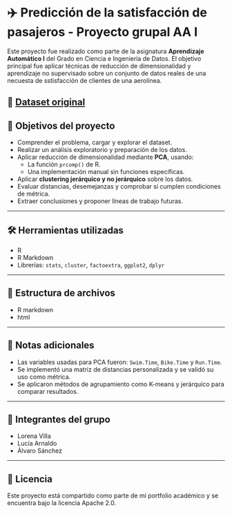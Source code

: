 # ✈️ Predicción de la satisfacción de pasajeros - Proyecto grupal AA I

Este proyecto fue realizado como parte de la asignatura **Aprendizaje Automático I** del Grado en Ciencia e Ingeniería de Datos. El objetivo principal fue aplicar técnicas de reducción de dimensionalidad y aprendizaje no supervisado sobre un conjunto de datos reales de una necuesta de sstisfacción de clientes de una aerolínea.


📂 [Dataset original](https://www.kaggle.com/datasets/teejmahal20/airline-passenger-satisfaction)
---

## 🎯 Objetivos del proyecto

- Comprender el problema, cargar y explorar el dataset.
- Realizar un análisis exploratorio y preparación de los datos.
- Aplicar reducción de dimensionalidad mediante **PCA**, usando:
  - La función `prcomp()` de R.
  - Una implementación manual sin funciones específicas.
- Aplicar **clustering jerárquico y no jerárquico** sobre los datos.
- Evaluar distancias, desemejanzas y comprobar si cumplen condiciones de métrica.
- Extraer conclusiones y proponer líneas de trabajo futuras.

---

## 🛠 Herramientas utilizadas

- R
- R Markdown
- Librerías: `stats`, `cluster`, `factoextra`, `ggplot2`, `dplyr`

---

## 📂 Estructura de archivos
- R markdown
- html

---

## 📌 Notas adicionales

- Las variables usadas para PCA fueron: `Swim.Time`, `Bike.Time` y `Run.Time`.
- Se implementó una matriz de distancias personalizada y se validó su uso como métrica.
- Se aplicaron métodos de agrupamiento como K-means y jerárquico para comparar resultados.

---

## 👥 Integrantes del grupo

- Lorena Villa
- Lucía Arnaldo
- Álvaro Sánchez

---

## 📄 Licencia

Este proyecto está compartido como parte de mi portfolio académico y se encuentra bajo la licencia Apache 2.0.
